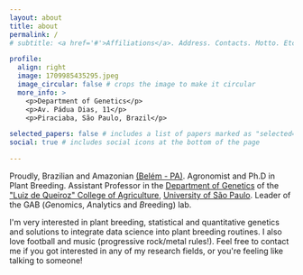 ```yaml
---
layout: about
title: about
permalink: /
# subtitle: <a href='#'>Affiliations</a>. Address. Contacts. Motto. Etc.

profile:
  align: right
  image: 1709985435295.jpeg
  image_circular: false # crops the image to make it circular
  more_info: >
    <p>Department of Genetics</p>
    <p>Av. Pádua Dias, 11</p>
    <p>Piraciaba, São Paulo, Brazil</p>

selected_papers: false # includes a list of papers marked as "selected={true}"
social: true # includes social icons at the bottom of the page

---
```


Proudly, Brazilian and Amazonian [(Belém - PA)](https://www.google.com/maps/place/Bel%C3%A9m,+PA/@-1.3413464,-48.611677,11z/data=!3m1!4b1!4m6!3m5!1s0x92a461af84756ce1:0x570d540215864c35!8m2!3d-1.4563432!4d-48.501299!16s%2Fg%2F1pxyyzx3r?entry=ttu&g_ep=EgoyMDI1MDQxNC4xIKXMDSoASAFQAw%3D%3D). Agronomist and Ph.D in Plant Breeding. Assistant Professor in the [Department of Genetics](http://www.genetica.esalq.usp.br/en/) of the ["Luiz de Queiroz" College of Agriculture](https://en.esalq.usp.br/), [University of São Paulo](https://www5.usp.br/). Leader of the GAB (*G*enomics, *A*nalytics and *B*reeding) lab.

I'm very interested in plant breeding, statistical and quantitative genetics and solutions to integrate data science into plant breeding routines. I also love football and music (progressive rock/metal rules!). 
Feel free to contact me if you got interested in any of my research fields, or you're feeling like talking to someone!